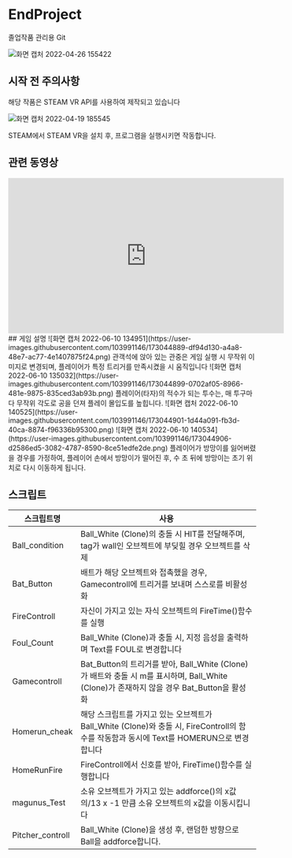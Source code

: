 # EndProject
졸업작품 관리용 Git

![화면 캡처 2022-04-26 155422](https://user-images.githubusercontent.com/103991146/165240716-050c47a3-21bf-4318-b6ac-66ead6d80dad.png)

## 시작 전 주의사항

해당 작품은 STEAM VR API를 사용하여 제작되고 있습니다


![화면 캡처 2022-04-19 185545](https://user-images.githubusercontent.com/103991146/165240778-06766a46-1d95-4375-b7f1-29383e52d5f3.png)

STEAM에서 STEAM VR을 설치 후, 프로그램을 실행시키면 작동합니다.


## 관련 동영상
<iframe width="560" height="315" src="https://www.youtube.com/embed/U57Ajk9aUO0" title="YouTube video player" frameborder="0" allow="accelerometer; autoplay; clipboard-write; encrypted-media; gyroscope; picture-in-picture" allowfullscreen></iframe>
## 게임 설명
![화면 캡처 2022-06-10 134951](https://user-images.githubusercontent.com/103991146/173044889-df94d130-a4a8-48e7-ac77-4e1407875f24.png)
관객석에 앉아 있는 관중은 게임 실행 시 무작위 이미지로 변경되며, 플레이어가 특정 트리거를 만족시켰을 시 움직입니다
![화면 캡처 2022-06-10 135032](https://user-images.githubusercontent.com/103991146/173044899-0702af05-8966-481e-9875-835ced3ab93b.png)
플레이어(타자)의 적수가 되는 투수는, 매 투구마다 무작위 각도로 공을 던져 플레이 몰입도를 높힙니다.
![화면 캡처 2022-06-10 140525](https://user-images.githubusercontent.com/103991146/173044901-1d44a091-fb3d-40ca-8874-f96336b95300.png)
![화면 캡처 2022-06-10 140534](https://user-images.githubusercontent.com/103991146/173044906-d2586ed5-3082-4787-8590-8ce51edfe2de.png)
플레이어가 방망이를 잃어버렸을 경우를 가정하여, 플레이어 손에서 방망이가 떨어진 후, 수 초 뒤에 방망이는 초기 위치로 다시 이동하게 됩니다.

##  스크립트

| 스크립트명 | 사용 |
| ------ |----------- |
| Ball_condition | Ball_White (Clone)의 충돌 시 HIT를 전달해주며, tag가 wall인 오브젝트에 부딪힐 경우 오브젝트를 삭제 |
| Bat_Button | 배트가 해당 오브젝트와 접촉했을 경우, Gamecontroll에 트리거를 보내며 스스로를 비활성화|
| FireControll | 자신이 가지고 있는 자식 오브젝트의 FireTime()함수를 실행 |
| Foul_Count | Ball_White (Clone)과 충돌 시, 지정 음성을 출력하며 Text를 FOUL로 변경합니다 |
| Gamecontroll | Bat_Button의 트리거를 받아, Ball_White (Clone)가 배트와 충돌 시 m를 표시하며, Ball_White (Clone)가 존재하지 않을 경우 Bat_Button을 활성화|
| Homerun_cheak | 해당 스크립트를 가지고 있는 오브젝트가 Ball_White (Clone)와 충돌 시, FireControll의 함수를 작동함과 동시에 Text를 HOMERUN으로 변경합니다 |
| HomeRunFire | FireControll에서 신호를 받아, FireTime()함수를 실행합니다 |
| magunus_Test | 소유 오브젝트가 가지고 있는 addforce()의 x값의/13 x -1 만큼 소유 오브젝트의 x값을 이동시킵니다 |
| Pitcher_controll | Ball_White (Clone)을 생성 후, 랜덤한 방향으로 Ball을 addforce합니다. |
